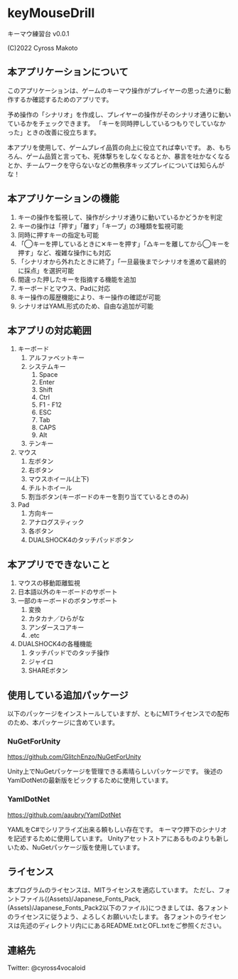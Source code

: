 # keyMouseDrill

キーマウ練習台 v0.0.1

(C)2022 Cyross Makoto

## 本アプリケーションについて

このアプリケーションは、ゲームのキーマウ操作がプレイヤーの思った通りに動作するか確認するためのアプリです。

予め操作の「シナリオ」を作成し、プレイヤーの操作がそのシナリオ通りに動いているかをチェックできます。
「キーを同時押ししているつもりでしていなかった」ときの改善に役立ちます。

本アプリを使用して、ゲームプレイ品質の向上に役立てれば幸いです。
あ、もちろん、ゲーム品質と言っても、死体撃ちをしなくなるとか、暴言を吐かなくなるとか、チームワークを守らないなどの無秩序キッズプレイについては知らんがな！

## 本アプリケーションの機能

1. キーの操作を監視して、操作がシナリオ通りに動いているかどうかを判定
2. キーの操作は「押す」「離す」「キープ」の3種類を監視可能
3. 同時に押すキーの指定も可能
4. 「◯キーを押しているときに✕キーを押す」「△キーを離してから◯キーを押す」など、複雑な操作にも対応
5. 「シナリオから外れたときに終了」「一旦最後までシナリオを進めて最終的に採点」を選択可能
6. 間違った押したキーを指摘する機能を追加
7. キーボードとマウス、Padに対応
8. キー操作の履歴機能により、キー操作の確認が可能
9. シナリオはYAML形式のため、自由な追加が可能

## 本アプリの対応範囲

1. キーボード
   1. アルファベットキー
   2. システムキー
      1. Space
      2. Enter
      3. Shift
      4. Ctrl
      5. F1 - F12
      6. ESC
      7. Tab
      8. CAPS
      9. Alt
   3. テンキー
2. マウス
   1. 左ボタン
   2. 右ボタン
   3. マウスホイール(上下)
   4. チルトホイール
   5. 割当ボタン(キーボードのキーを割り当てているときのみ)
3. Pad
   1. 方向キー
   2. アナログスティック
   3. 各ボタン
   4. DUALSHOCK4のタッチパッドボタン

## 本アプリでできないこと

1. マウスの移動距離監視
2. 日本語以外のキーボードのサポート
3. 一部のキーボードのボタンサポート
   1. 変換
   2. カタカナ／ひらがな
   3. アンダースコアキー
   4. .etc
4. DUALSHOCK4の各種機能
   1. タッチパッドでのタッチ操作
   2. ジャイロ
   3. SHAREボタン

## 使用している追加パッケージ

以下のパッケージをインストールしていますが、ともにMITライセンスでの配布のため、本パッケージに含めています。

### NuGetForUnity

<https://github.com/GlitchEnzo/NuGetForUnity>

Unity上でNuGetパッケージを管理できる素晴らしいパッケージです。
後述のYamlDotNetの最新版をピックするために使用しています。

### YamlDotNet

<https://github.com/aaubry/YamlDotNet>

YAMLをC#でシリアライズ出来る頼もしい存在です。
キーマウ押下のシナリオを記述するために使用しています。
Unityアセットストアにあるものよりも新しいため、NuGetパッケージ版を使用しています。

## ライセンス

本プログラムのライセンスは、MITライセンスを適応しています。
ただし、フォントファイル((Assets)/Japanese_Fonts_Pack, (Assets)/Japanese_Fonts_Pack2以下のファイル)につきましては、各フォントのライセンスに従うよう、よろしくお願いいたします。
各フォントのライセンスは先述のディレクトリ内ににあるREADME.txtとOFL.txtをご参照ください。

## 連絡先

Twitter: @cyross4vocaloid
